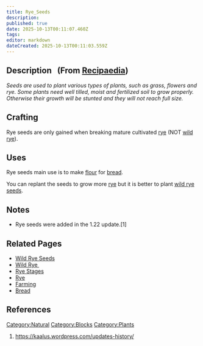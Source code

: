 ```yaml
---
title: Rye_Seeds
description: 
published: true
date: 2025-10-13T00:11:07.460Z
tags: 
editor: markdown
dateCreated: 2025-10-13T00:11:03.559Z
---
```


## Description   (From [Recipaedia](.. "wikilink"))

*Seeds are used to plant various types of plants, such as grass, flowers
and rye. Some plants need well tilled, moist and fertilized soil to grow
properly. Otherwise their growth will be stunted and they will not reach
full size.*

## Crafting

Rye seeds are only gained when breaking mature cultivated
[rye](rye "wikilink") (NOT [wild rye](Wild_Rye "wikilink")).

## Uses

Rye seeds main use is to make [flour](flour "wikilink") for
[bread](bread "wikilink").

You can replant the seeds to grow more [rye](rye "wikilink") but it is
better to plant [wild rye seeds](Wild_Rye_Seeds "wikilink").

## Notes

  - Rye seeds were added in the 1.22 update.\[1\]

## Related Pages 

  - [Wild Rye Seeds](Wild_Rye_Seeds "wikilink")
  - [Wild Rye ](Wild_Rye "wikilink")
  - [Rye Stages](Rye_Stages.md "wikilink")
  - [Rye](Rye.md "wikilink")
  - [Farming](Farming "wikilink")
  - [Bread](Bread "wikilink")

## References

<references/>

[Category:Natural](Category:Natural "wikilink")
[Category:Blocks](Category:Blocks "wikilink")
[Category:Plants](Category:Plants "wikilink")

1.  <https://kaalus.wordpress.com/updates-history/>